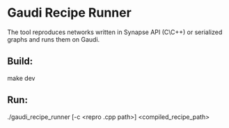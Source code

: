 Gaudi Recipe Runner
========================================

The tool reproduces networks written in Synapse API (C\C++)
or serialized graphs and runs them on Gaudi.

Build:
-----------------------------------------

make dev


Run:
------------------------------------------

./gaudi_recipe_runner [-c <repro .cpp path>] <compiled_recipe_path>

